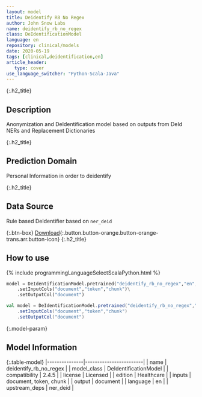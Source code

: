 ```yaml
---
layout: model
title: Deidentify RB No Regex
author: John Snow Labs
name: deidentify_rb_no_regex
class: DeIdentificationModel
language: en
repository: clinical/models
date: 2020-05-19
tags: [clinical,deidentification,en]
article_header:
   type: cover
use_language_switcher: "Python-Scala-Java"
---
```


{:.h2_title}
## Description
Anonymization and DeIdentification model based on outputs from DeId NERs and Replacement Dictionaries  


{:.h2_title}
## Prediction Domain
Personal Information in order to deidentify

{:.h2_title}
## Data Source
Rule based DeIdentifier based on `ner_deid`
  

{:.btn-box}
[Download](https://s3.amazonaws.com/auxdata.johnsnowlabs.com/clinical/models/deidentify_rb_no_regex_en_2.5.0_2.4_1589924063833.zip){:.button.button-orange.button-orange-trans.arr.button-icon}
{:.h2_title}
## How to use 
<div class="tabs-box" markdown="1">

{% include programmingLanguageSelectScalaPython.html %}

```python
model = DeIdentificationModel.pretrained("deidentify_rb_no_regex","en","clinical/models")\
	.setInputCols("document","token","chunk")\
	.setOutputCol("document")
```

```scala
val model = DeIdentificationModel.pretrained("deidentify_rb_no_regex","en","clinical/models")
	.setInputCols("document","token","chunk")
	.setOutputCol("document")
```
</div>



{:.model-param}
## Model Information

{:.table-model}
|---------------|------------------------|
| name          | deidentify_rb_no_regex |
| model_class   | DeIdentificationModel  |
| compatibility | 2.4.5                  |
| license       | Licensed               |
| edition       | Healthcare             |
| inputs        | document, token, chunk |
| output        | document               |
| language      | en                     |
| upstream_deps | ner_deid               |

